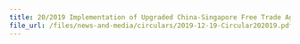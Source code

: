 ```yaml
---
title: 20/2019 Implementation of Upgraded China-Singapore Free Trade Agreement (CSFTA) Chapter 4 Rules of Origin
file_url: /files/news-and-media/circulars/2019-12-19-Circular202019.pdf
---
```

